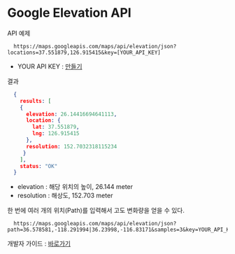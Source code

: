 
# Google Elevation API

API 예제  

```
  https://maps.googleapis.com/maps/api/elevation/json?locations=37.551879,126.915415&key=[YOUR_API_KEY]
```

- YOUR API KEY : [만들기](https://developers.google.com/maps/documentation/elevation/start#get-a-key)


결과  

```JSON
  {
	results: [
	{
	  elevation: 26.14416694641113,
	  location: {
	    lat: 37.551879,
	    lng: 126.915415
	  },
	  resolution: 152.7032318115234
	 }
	],
	status: "OK"
  }
```

- elevation : 해당 위치의 높이, 26.144 meter
- resolution : 해상도, 152.703 meter

한 번에 여러 개의 위치(Path)를 입력해서 고도 변화량을 얻을 수 있다.

```
  https://maps.googleapis.com/maps/api/elevation/json?path=36.578581,-118.291994|36.23998,-116.83171&samples=3&key=YOUR_API_KEY
```

개발자 가이드 : [바로가기](https://developers.google.com/maps/documentation/elevation/intro#ElevationResponses)



